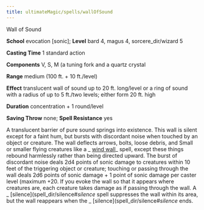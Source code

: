 ```yaml
---
title: ultimateMagic/spells/wallOfSound
---
```

Wall of Sound

**School** evocation [sonic]; **Level** bard 4, magus 4, sorcere_dir/wizard 5

**Casting Time** 1 standard action

**Components** V, S, M (a tuning fork and a quartz crystal

**Range** medium (100 ft. + 10 ft./level)

**Effect** translucent wall of sound up to 20 ft. long/level or a ring of sound with a radius of up to 5 ft./two levels; either form 20 ft. high

**Duration** concentration + 1 round/level

**Saving Throw** none; **Spell Resistance** yes

A translucent barrier of pure sound springs into existence. This wall is silent except for a faint hum, but bursts with discordant noise when touched by an object or creature. The wall deflects arrows, bolts, loose debris, and Small or smaller flying creatures like a _ [wind wall](spell_dir/windWall#_wind-wall)_ spell, except these things rebound harmlessly rather than being directed upward. The burst of discordant noise deals 2d4 points of sonic damage to creatures within 10 feet of the triggering object or creature; touching or passing through the wall deals 2d6 points of sonic damage + 1 point of sonic damage per caster level (maximum +20. If you evoke the wall so that it appears where creatures are, each creature takes damage as if passing through the wall. A _ [silence](spell_dir/silence#_silence_ spell suppresses the wall within its area, but the wall reappears when the _ [silence](spell_dir/silence#_silence_ ends.

